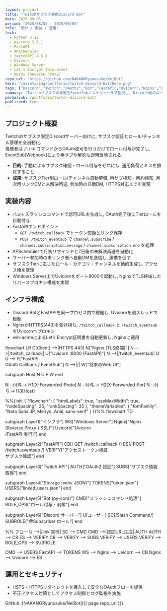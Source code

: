 ```yaml
---
layout: project
title: "Twitchサブスク連携Discord Bot"
date: 2025-09-05
period: "2025/08/05 - 2025/09/05"
role: "設計 / 実装 / 運用"
tech:
  - Python 3.12
  - py-cord 2.6.1
  - FastAPI
  - APScheduler
  - twitchAPI 4.5.0
  - Uvicorn
  - Windows Server
  - Let’s Encrypt (win-acme)
  - Nginx (Reverse Proxy)
repo_url: "https://github.com/NAKANORyunosuke/NeiBot"
hero: "/assets/img/portfolio/twitch-discord-bot/hero.png"
tags: ["Discord","Twitch","OAuth2","Bot","FastAPI","Uvicorn","Nginx","ReverseProxy","EventSub"]
summary: "Twitchサブスクの状態をEventSubとスケジューラで監視し, Discord側のロールとチャンネルを完全自動化. OAuth認証からWebhook反映, 本番環境のリバースプロキシ構築までを実装. "
permalink: /portfolio/twitch-discord-bot/
published: true
---
```


## プロジェクト概要
Twitchのサブスク限定Discordサーバー向けに, サブスク認証とロール/チャンネル管理を全自動化.   
視聴者は `/link` コマンドからOAuth認可を行うだけでロール付与が完了し, EventSub(Webhook)により再サブや解約も即時反映される. 

- **目的:** 手動によるサブスク確認・ロール付与をゼロにし, 運用負荷とミスを排除すること  
- **成果:** サブスクTier別ロール/チャンネル自動整備, 再サブ検知・解約検知, 月次再リンクDMと未解決再送, 参加時の自動DM, HTTPS対応までを実現

## 実装内容
- `/link` スラッシュコマンドで認可URLを生成し, OAuth完了後にTierロールを自動付与  
- FastAPIエンドポイント  
  - `GET /twitch_callback` でトークン交換とリンク保存  
  - `POST /twitch_eventsub` で `channel.subscribe` / `channel.subscription.message` / `channel.subscription.end` を処理  
- APSchedulerで月初リマインドと7日後の未解決再送を自動化  
- サーバー参加時の未リンク者へ自動DMを送信し, 連携を促す  
- サブスクTierに応じたロール・カテゴリ・チャンネルを動的生成し, アクセス権を管理  
- Windows Server上でUvicornをポート8000で起動し, NginxでTLS終端したリバースプロキシ構成を実現

## インフラ構成
- Discord BotとFastAPIを同一プロセス内で稼働し, Uvicornを別スレッドで起動  
- NginxがHTTPS(443)を受け持ち, `/twitch_callback` と `/twitch_eventsub` をUvicornへプロキシ  
- win-acmeによるLet’s Encrypt証明書を自動更新し, Nginxに適用

<div class="mermaid" markdown="0">
flowchart LR
  C[Client] -->|HTTPS 443| N["Nginx (TLS終端)"]
  N -->|/twitch_callback| U["Uvicorn :8000 (FastAPI)"]
  N -->|/twitch_eventsub| U
  U --> F["FastAPI<br/>OAuth Callback / EventSub"]
  N -->|/| W["将来のWeb UI"]

  subgraph Host
    N
    U
    F
    W
  end

  N -.付与.-> H1[X-Forwarded-Proto]
  N -.付与.-> H2[X-Forwarded-For]
  N -.付与.-> H3[Host]
</div>

<div class="mermaid" markdown="0">
%%{init: {
  "flowchart": { "htmlLabels": true, "useMaxWidth": true, "nodeSpacing": 25, "rankSpacing": 35 },
  "themeVariables": { "fontFamily": "Noto Sans JP, Meiryo, Arial, sans-serif" }
}}%%
flowchart TD

subgraph Layer1["インフラ"]
  WS["Windows Server"]
  Nginx["Nginx<br/>(Reverse Proxy＋SSL)"]
  Uvicorn["Uvicorn<br/>(FastAPI 実行)"]
end

subgraph Layer2["FastAPI"]
  CB[/ GET /twitch_callback /]
  ES[/ POST /twitch_eventsub /]
  VERIFY["アクセストークン検証<br/>サブスク確認"]
end

subgraph Layer3["Twitch API"]
  AUTH["OAuth2 認証"]
  SUBS["サブスク情報取得"]
end

subgraph Layer4["Storage (venv JSON)"]
  TOKENS["token.json"]
  USERS["linked_users.json"]
end

subgraph Layer5["Bot (py-cord)"]
  CMD["スラッシュコマンド処理"]
  ROLE_OPS["ロール付与・剥奪"]
end

subgraph Layer6["Discord サーバー"]
  U[ユーザー]
  SC[/Slash Command/]
  SUBROLE["@Subscriber ロール"]
end

%% フロー
U -->|/link 実行| SC --> CMD
CMD -->|認証URL生成| AUTH
AUTH --> CB
ES --> VERIFY
CB --> VERIFY --> SUBS
VERIFY --> USERS
VERIFY --> ROLE_OPS --> SUBROLE

CMD --> USERS
FastAPI --> TOKENS
WS --> Nginx --> Uvicorn --> CB
Nginx --> Uvicorn --> ES
</div>

## 運用とセキュリティ
- HSTS・HTTPSリダイレクトを導入して安全なOAuthフローを提供  
- 不正アクセス対策としてアクセス制御とログ監視を実施

GitHub: [NAKANORyunosuke/NeiBot]({{ page.repo_url }})
